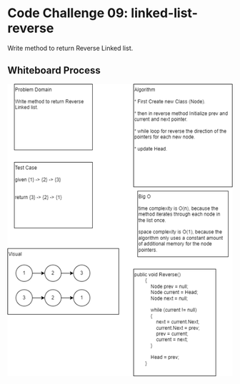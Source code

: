 # Code Challenge 09: linked-list-reverse
Write method to return Reverse Linked list.

## Whiteboard Process

![Whiteboard for linked-list-reverse](Asserts/cc9.png)
